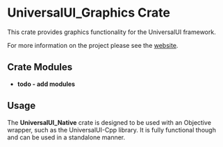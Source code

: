 # UniversalUI_Graphics Crate

This crate provides graphics functionality for the UniversalUI framework.

For more information on the project please see the [website](https://universalui.org).

## Crate Modules

- **todo - add modules** 

## Usage 

The **UniversalUI_Native** crate is designed to be used with an Objective wrapper, 
such as the UniversalUI-Cpp library. It is fully functional though and can be used in a standalone manner.
